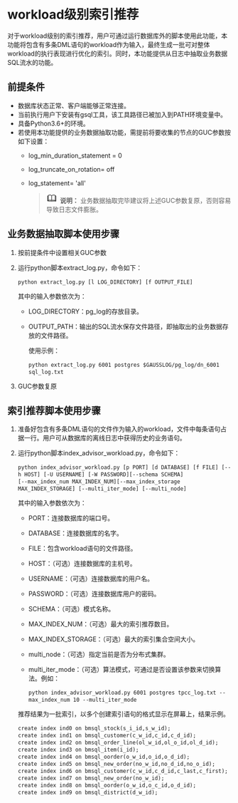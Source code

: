 # workload级别索引推荐<a name="ZH-CN_TOPIC_0296549248"></a>

对于workload级别的索引推荐，用户可通过运行数据库外的脚本使用此功能，本功能将包含有多条DML语句的workload作为输入，最终生成一批可对整体workload的执行表现进行优化的索引。同时，本功能提供从日志中抽取业务数据SQL流水的功能。

## 前提条件<a name="section18679102695014"></a>

-   数据库状态正常、客户端能够正常连接。
-   当前执行用户下安装有gsql工具，该工具路径已被加入到PATH环境变量中。
-   具备Python3.6+的环境。
-   若使用本功能提供的业务数据抽取功能，需提前将要收集的节点的GUC参数按如下设置：
    -   log\_min\_duration\_statement = 0
    -   log\_truncate\_on\_rotation= off
    -   log\_statement= 'all'

        >![](public_sys-resources/icon-note.gif) **说明：** 
        >业务数据抽取完毕建议将上述GUC参数复原，否则容易导致日志文件膨胀。



## 业务数据抽取脚本使用步骤<a name="section183663372522"></a>

1.  按前提条件中设置相关GUC参数
2.  运行python脚本extract\_log.py，命令如下：

    ```
    python extract_log.py [l LOG_DIRECTORY] [f OUTPUT_FILE] 
    ```

    其中的输入参数依次为：

    -   LOG\_DIRECTORY：pg\_log的存放目录。
    -   OUTPUT\_PATH：输出的SQL流水保存文件路径，即抽取出的业务数据存放的文件路径。

        使用示例：

        ```
        python extract_log.py 6001 postgres $GAUSSLOG/pg_log/dn_6001 sql_log.txt
        ```


3.  GUC参数复原

## 索引推荐脚本使用步骤<a name="section174995305018"></a>

1.  准备好包含有多条DML语句的文件作为输入的workload，文件中每条语句占据一行。用户可从数据库的离线日志中获得历史的业务语句。
2.  运行python脚本index\_advisor\_workload.py，命令如下：

    ```
    python index_advisor_workload.py [p PORT] [d DATABASE] [f FILE] [--h HOST] [-U USERNAME] [-W PASSWORD][--schema SCHEMA]
    [--max_index_num MAX_INDEX_NUM][--max_index_storage MAX_INDEX_STORAGE] [--multi_iter_mode] [--multi_node]
    ```

    其中的输入参数依次为：

    -   PORT：连接数据库的端口号。
    -   DATABASE：连接数据库的名字。
    -   FILE：包含workload语句的文件路径。
    -   HOST：（可选）连接数据库的主机号。
    -   USERNAME：（可选）连接数据库的用户名。
    -   PASSWORD：（可选）连接数据库用户的密码。
    -   SCHEMA：（可选）模式名称。
    -   MAX\_INDEX\_NUM：（可选）最大的索引推荐数目。
    -   MAX\_INDEX\_STORAGE：（可选）最大的索引集合空间大小。
    -   multi\_node：（可选）指定当前是否为分布式集群。
    -   multi\_iter\_mode：（可选）算法模式，可通过是否设置该参数来切换算法。例如：

        ```
        python index_advisor_workload.py 6001 postgres tpcc_log.txt --max_index_num 10 --multi_iter_mode
        ```


    推荐结果为一批索引，以多个创建索引语句的格式显示在屏幕上，结果示例。

    ```
    create index ind0 on bmsql_stock(s_i_id,s_w_id);
    create index ind1 on bmsql_customer(c_w_id,c_id,c_d_id);
    create index ind2 on bmsql_order_line(ol_w_id,ol_o_id,ol_d_id);
    create index ind3 on bmsql_item(i_id);
    create index ind4 on bmsql_oorder(o_w_id,o_id,o_d_id);
    create index ind5 on bmsql_new_order(no_w_id,no_d_id,no_o_id);
    create index ind6 on bmsql_customer(c_w_id,c_d_id,c_last,c_first);
    create index ind7 on bmsql_new_order(no_w_id);
    create index ind8 on bmsql_oorder(o_w_id,o_c_id,o_d_id);
    create index ind9 on bmsql_district(d_w_id);
    ```


